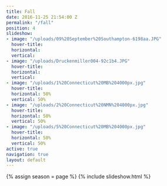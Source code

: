 ```yaml
---
title: Fall
date: 2016-11-25 21:54:00 Z
permalink: "/fall"
position: 4
slideshow:
- image: "/uploads/09%20September%20Southampton-6198aa.JPG"
  hover-title: 
  horizontal: 
  vertical: 
- image: "/uploads/Druckenmiller004-92c1b4.JPG"
  hover-title: 
  horizontal: 
  vertical: 
- image: "/uploads/1%20Connecticut%20MB%204000px.jpg"
  hover-title: 
  horizontal: 50%
  vertical: 50%
- image: "/uploads/2%20Connecticut%20NMN%204000px.jpg"
  hover-title: 
  horizontal: 50%
  vertical: 50%
- image: "/uploads/5%20Connecticut%20MB%204000px.jpg"
  hover-title: 
  horizontal: 50%
  vertical: 50%
active: true
navigation: true
layout: default
---
```


{% assign season = page %}
{% include slideshow.html %}
